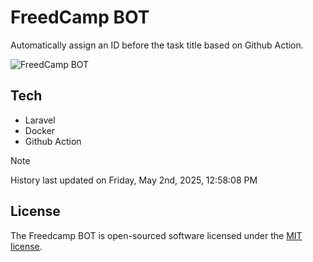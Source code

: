 # FreedCamp BOT

Automatically assign an ID before the task title based on Github Action.

![FreedCamp BOT](https://repository-images.githubusercontent.com/737932867/7d34798b-2680-471c-b089-a78a718d3d6a)

## Tech

- Laravel
- Docker
- Github Action

> [!NOTE]  
> History last updated on Friday, May 2nd, 2025, 12:58:08 PM

## License

The Freedcamp BOT is open-sourced software licensed under the [MIT license](https://opensource.org/licenses/MIT).
